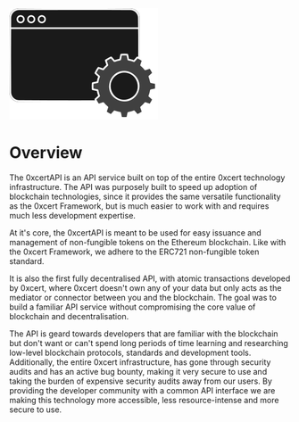 <img src="/api-icon.svg" class="icon"/>

# Overview

The 0xcertAPI is an API service built on top of the entire 0xcert technology infrastructure. The API was purposely built to speed up adoption of blockchain technologies, since it provides the same versatile functionality as the 0xcert Framework, but is much easier to work with and requires much less development expertise. 

At it's core, the 0xcertAPI is meant to be used for easy issuance and management of non-fungible tokens on the Ethereum blockchain. Like with the 0xcert Framework, we adhere to the ERC721 non-fungible token standard. 

It is also the first fully decentralised API, with atomic transactions developed by 0xcert, where 0xcert doesn't own any of your data but only acts as the mediator or connector between you and the blockchain. The goal was to build a familiar API service without compromising the core value of blockchain and decentralisation. 

The API is geard towards developers that are familiar with the blockchain but don't want or can't spend long periods of time learning and researching low-level blockchain protocols, standards and development tools. Additionally, the entire 0xcert infrastructure, has gone through security audits and has an active bug bounty, making it very secure to use and taking the burden of expensive security audits away from our users. By providing the developer community with a common API interface we are making this technology more accessible, less resource-intense and more secure to use. 

